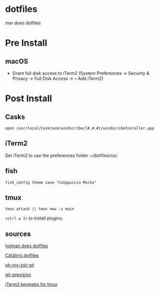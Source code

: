 # dotfiles

mar does dotfiles

# Pre Install

## macOS

- Grant full disk access to iTerm2 (System Preferences -> Security & Privacy ->
  Full Disk Access -> `+` Add iTerm2)

# Post Install

## Casks

```fish
open /usr/local/Caskroom/windscribe/[#.#.#]/windscribeInstaller.app

```

## iTerm2

Set iTerm2 to use the preferences folder ~/dotfiles/os/.

## fish

```fish
fish_config theme save "Catppuccin Mocha"
```

## tmux

```fish
tmux attach || tmux new -s main
```

`<ctrl-a I>` to install plugins.

## sources

[holman does dotfiles](https://github.com/holman/dotfiles)

[Cătălin’s dotfiles](https://github.com/alrra/dotfiles)

[oh-my-zsh git](https://kapeli.com/cheat_sheets/Oh-My-Zsh_Git.docset/Contents/Resources/Documents/index)

[git-prevision](https://gist.github.com/TheCodeArtist/a90978ebca0ff6743036)

[iTerm2 keymaps for tmux](https://web.archive.org/web/20230921160724/https://tangledhelix.com/blog/2012/04/28/iterm2-keymaps-for-tmux/)
